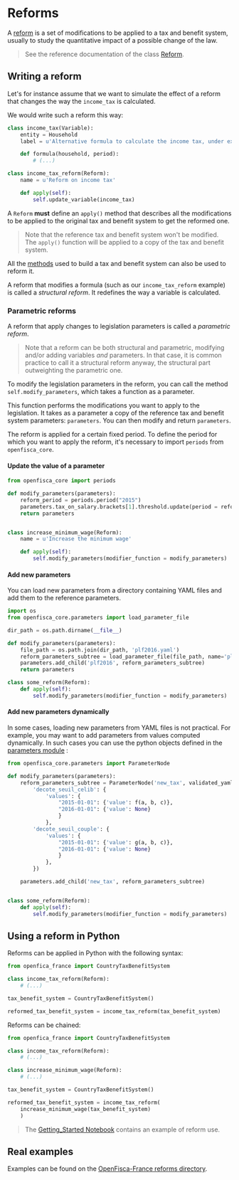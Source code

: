 # Reforms

A [reform](../key-concepts/reforms.md) is a set of modifications to be applied to a tax and benefit system, usually to study the quantitative impact of a possible change of the law.

> See the reference documentation of the class [Reform](../../openfisca-python-api/reforms).

## Writing a reform

Let's for instance assume that we want to simulate the effect of a reform that changes the way the `income_tax` is calculated.

We would write such a reform this way:

```py
class income_tax(Variable):
    entity = Household
    label = u'Alternative formula to calculate the income tax, under experimentation'

    def formula(household, period):
        # (...)

class income_tax_reform(Reform):
    name = u'Reform on income tax'

    def apply(self):
        self.update_variable(income_tax)
```

A `Reform` **must** define an `apply()` method that describes all the modifications to be applied to the original tax and benefit system to get the reformed one.

> Note that the reference tax and benefit system won't be modified. The `apply()` function will be applied to a copy of the tax and benefit system.

All the [methods](../../openfisca-python-api/tax-benefit-system) used to build a tax and benefit system can also be used to reform it.

A reform that modifies a formula (such as our `income_tax_reform` example) is called a _structural reform_. It redefines the way a variable is calculated.

### Parametric reforms

A reform that apply changes to legislation parameters is called a _parametric reform_.

> Note that a reform can be both structural and parametric, modifying and/or adding variables _and_ parameters. In that case, it is common practice to call it a structural reform anyway, the structural part outweighting the parametric one.

To modify the legislation parameters in the reform, you can call the method `self.modify_parameters`, which takes a function as a parameter.

This function performs the modifications you want to apply to the legislation. It takes as a parameter a copy of the reference tax and benefit system parameters: `parameters`. You can then modify and return `parameters`.

The reform is applied for a certain fixed period. To define the period for which you want to apply the reform, it's necessary to import `periods` from `openfisca_core`.

#### Update the value of a parameter

```python
from openfisca_core import periods

def modify_parameters(parameters):
    reform_period = periods.period("2015")
    parameters.tax_on_salary.brackets[1].threshold.update(period = reform_period, value = 4000)
    return parameters


class increase_minimum_wage(Reform):
    name = u'Increase the minimum wage'

    def apply(self):
        self.modify_parameters(modifier_function = modify_parameters)
```

#### Add new parameters

You can load new parameters from a directory containing YAML files and add them to the reference parameters.

```python
import os
from openfisca_core.parameters import load_parameter_file

dir_path = os.path.dirname(__file__)

def modify_parameters(parameters):
    file_path = os.path.join(dir_path, 'plf2016.yaml')
    reform_parameters_subtree = load_parameter_file(file_path, name='plf2016')
    parameters.add_child('plf2016', reform_parameters_subtree)
    return parameters

class some_reform(Reform):
    def apply(self):
        self.modify_parameters(modifier_function = modify_parameters)
```

#### Add new parameters dynamically

In some cases, loading new parameters from YAML files is not practical. For example, you may want to add parameters from values computed dynamically. In such cases you can use the python objects defined in the [parameters module](../../openfisca-python-api/parameters)
:

```python
from openfisca_core.parameters import ParameterNode

def modify_parameters(parameters):
    reform_parameters_subtree = ParameterNode('new_tax', validated_yaml = {
        'decote_seuil_celib': {
            'values': {
                "2015-01-01": {'value': f(a, b, c)},
                "2016-01-01": {'value': None}
                }
            },
        'decote_seuil_couple': {
            'values': {
                "2015-01-01": {'value': g(a, b, c)},
                "2016-01-01": {'value': None}
                }
            },
        })

    parameters.add_child('new_tax', reform_parameters_subtree)


class some_reform(Reform):
    def apply(self):
        self.modify_parameters(modifier_function = modify_parameters)
```

## Using a reform in Python

Reforms can be applied in Python with the following syntax:

```py
from openfica_france import CountryTaxBenefitSystem

class income_tax_reform(Reform):
    # (...)

tax_benefit_system = CountryTaxBenefitSystem()

reformed_tax_benefit_system = income_tax_reform(tax_benefit_system)
```

Reforms can be chained:

```py
from openfica_france import CountryTaxBenefitSystem

class income_tax_reform(Reform):
    # (...)

class increase_minimum_wage(Reform):
    # (...)

tax_benefit_system = CountryTaxBenefitSystem()

reformed_tax_benefit_system = income_tax_reform(
    increase_minimum_wage(tax_benefit_system)
    )
```

> The [Getting_Started Notebook](https://github.com/openfisca/tutorial/blob/master/notebooks/getting_started.ipynb) contains an example of reform use.

## Real examples

Examples can be found on the [OpenFisca-France reforms directory](https://github.com/openfisca/openfisca-france/tree/master/openfisca_france/reforms).
